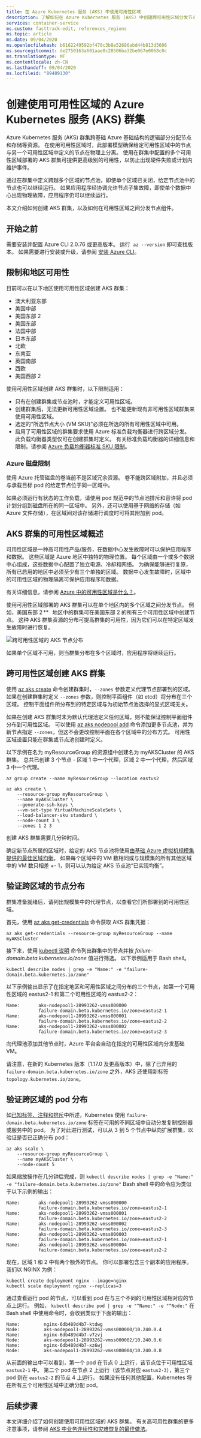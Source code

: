 ```yaml
---
title: 在 Azure Kubernetes 服务 (AKS) 中使用可用性区域
description: 了解如何在 Azure Kubernetes 服务 (AKS) 中创建跨可用性区域分发节点的群集
services: container-service
ms.custom: fasttrack-edit, references_regions
ms.topic: article
ms.date: 09/04/2020
ms.openlocfilehash: b6162249592bf470c3b8e52686abd44b813d5606
ms.sourcegitcommit: de2750163a601aae0c28506ba32be067e0068c0c
ms.translationtype: MT
ms.contentlocale: zh-CN
ms.lasthandoff: 09/04/2020
ms.locfileid: "89489130"
---
```

# <a name="create-an-azure-kubernetes-service-aks-cluster-that-uses-availability-zones"></a>创建使用可用性区域的 Azure Kubernetes 服务 (AKS) 群集

Azure Kubernetes 服务 (AKS) 群集跨基础 Azure 基础结构的逻辑部分分配节点和存储等资源。 在使用可用性区域时，此部署模型确保给定可用性区域中的节点与另一个可用性区域中定义的节点在物理上分离。 使用在群集中配置的多个可用性区域部署的 AKS 群集可提供更高级别的可用性，以防止出现硬件失败或计划内维护事件。

通过在群集中定义跨越多个区域的节点池，即使单个区域已关闭，给定节点池中的节点也可以继续运行。 如果应用程序经协调允许节点子集故障，即使单个数据中心出现物理故障，应用程序仍可以继续运行。

本文介绍如何创建 AKS 群集，以及如何在可用性区域之间分发节点组件。

## <a name="before-you-begin"></a>开始之前

需要安装并配置 Azure CLI 2.0.76 或更高版本。 运行  `az --version` 即可查找版本。 如果需要进行安装或升级，请参阅 [安装 Azure CLI][install-azure-cli]。

## <a name="limitations-and-region-availability"></a>限制和地区可用性

目前可以在以下地区使用可用性区域创建 AKS 群集：

* 澳大利亚东部
* 美国中部
* 美国东部 2
* 美国东部
* 法国中部
* 日本东部
* 北欧
* 东南亚
* 英国南部
* 西欧
* 美国西部 2

使用可用性区域创建 AKS 群集时，以下限制适用：

* 只有在创建群集或节点池时，才能定义可用性区域。
* 创建群集后，无法更新可用性区域设置。 也不能更新现有非可用性区域群集来使用可用性区域。
* 选定的“所选节点大小 (VM SKU)”必须在所选的所有可用性区域中可用。
* 启用了可用性区域的群集要求使用 Azure 标准负载均衡器进行跨区域分发。 此负载均衡器类型仅可在创建群集时定义。 有关标准负载均衡器的详细信息和限制，请参阅 [Azure 负载均衡器标准 SKU 限制][standard-lb-limitations]。

### <a name="azure-disks-limitations"></a>Azure 磁盘限制

使用 Azure 托管磁盘的卷当前不是区域冗余资源。 卷不能跨区域附加，并且必须与承载目标 pod 的给定节点位于同一区域中。

如果必须运行有状态的工作负载，请使用 pod 规范中的节点池排斥和容许将 pod 计划分组到磁盘所在的同一区域中。 另外，还可以使用基于网络的存储（如 Azure 文件存储），在区域间对该存储进行调度时可将其附加到 pod。

## <a name="overview-of-availability-zones-for-aks-clusters"></a>AKS 群集的可用性区域概述

可用性区域是一种高可用性产品/服务，在数据中心发生故障时可以保护应用程序和数据。 这些区域是 Azure 地区中独特的物理位置。 每个区域由一个或多个数据中心组成，这些数据中心配置了独立电源、冷却和网络。 为确保能够进行复原，所有已启用的地区中必须至少有三个单独的区域。 数据中心发生故障时，区域中的可用性区域的物理隔离可保护应用程序和数据。

有关详细信息，请参阅 [Azure 中的可用性区域是什么？][az-overview]。

使用可用性区域部署的 AKS 群集可以在单个地区内的多个区域之间分发节点。 例如，美国东部 2 **   地区中的群集可在美国东部 2 的所有三个可用性区域中创建节点。 这种 AKS 群集资源的分布可提高群集的可用性，因为它们可以在特定区域发生故障时进行恢复。

![跨可用性区域的 AKS 节点分布](media/availability-zones/aks-availability-zones.png)

如果单个区域不可用，则当群集分布在多个区域时，应用程序将继续运行。

## <a name="create-an-aks-cluster-across-availability-zones"></a>跨可用性区域创建 AKS 群集

使用 [az aks create][az-aks-create] 命令创建群集时，`--zones` 参数定义代理节点部署到的区域。 如果在创建群集时定义 `--zones` 参数，则控制平面组件（如 etcd）将分布在三个区域。 控制平面组件所分布到的特定区域与为初始节点池选择的显式区域无关。

如果在创建 AKS 群集时未为默认代理池定义任何区域，则不能保证控制平面组件分布到可用性区域。 可以使用 [az aks nodepool add][az-aks-nodepool-add] 命令添加更多节点池，并为新节点指定 `--zones`，但这不会更改控制平面在各个区域中的分布方式。 可用性区域设置只能在群集或节点池创建时定义。

以下示例在名为 myResourceGroup 的资源组中创建名为 myAKSCluster 的 AKS 群集。 总共已创建 3 个节点 - 区域 1 中一个代理，区域 2 中一个代理，然后区域 3 中一个代理。

```azurecli-interactive
az group create --name myResourceGroup --location eastus2

az aks create \
    --resource-group myResourceGroup \
    --name myAKSCluster \
    --generate-ssh-keys \
    --vm-set-type VirtualMachineScaleSets \
    --load-balancer-sku standard \
    --node-count 3 \
    --zones 1 2 3
```

创建 AKS 群集需要几分钟时间。

确定新节点所属的区域时，给定的 AKS 节点池将使用[由基础 Azure 虚拟机规模集提供的最佳区域均衡][vmss-zone-balancing]。 如果每个区域中的 VM 数相同或与规模集的所有其他区域中的 VM 数只相差 +\- 1，则可以认为给定 AKS 节点池“已实现均衡”。

## <a name="verify-node-distribution-across-zones"></a>验证跨区域的节点分布

群集准备就绪后，请列出规模集中的代理节点，以查看它们所部署到的可用性区域。

首先，使用 [az aks get-credentials][az-aks-get-credentials] 命令获取 AKS 群集凭据：

```azurecli-interactive
az aks get-credentials --resource-group myResourceGroup --name myAKSCluster
```

接下来，使用 [kubectl 说明][kubectl-describe] 命令列出群集中的节点并按 *failure-domain.beta.kubernetes.io/zone* 值进行筛选。 以下示例适用于 Bash shell。

```console
kubectl describe nodes | grep -e "Name:" -e "failure-domain.beta.kubernetes.io/zone"
```

以下示例输出显示了在指定地区和可用性区域之间分布的三个节点，如第一个可用性区域的 eastus2-1 和第二个可用性区域的 eastus2-2：

```console
Name:       aks-nodepool1-28993262-vmss000000
            failure-domain.beta.kubernetes.io/zone=eastus2-1
Name:       aks-nodepool1-28993262-vmss000001
            failure-domain.beta.kubernetes.io/zone=eastus2-2
Name:       aks-nodepool1-28993262-vmss000002
            failure-domain.beta.kubernetes.io/zone=eastus2-3
```

向代理池添加其他节点时，Azure 平台会自动在指定的可用性区域内分发基础 VM。

请注意，在新的 Kubernetes 版本（1.17.0 及更高版本）中，除了已弃用的 `failure-domain.beta.kubernetes.io/zone` 之外，AKS 还使用新标签 `topology.kubernetes.io/zone`。

## <a name="verify-pod-distribution-across-zones"></a>验证跨区域的 pod 分布

如[已知标签、注释和排斥][kubectl-well_known_labels]中所述，Kubernetes 使用 `failure-domain.beta.kubernetes.io/zone` 标签在可用的不同区域中自动分发复制控制器或服务中的 pod。 为了对此进行测试，可以从 3 到 5 个节点中纵向扩展群集，以验证是否已正确分布 pod：

```azurecli-interactive
az aks scale \
    --resource-group myResourceGroup \
    --name myAKSCluster \
    --node-count 5
```

如果缩放操作在几分钟后完成，则 `kubectl describe nodes | grep -e "Name:" -e "failure-domain.beta.kubernetes.io/zone"` Bash shell 中的命令应为类似于以下示例的输出：

```console
Name:       aks-nodepool1-28993262-vmss000000
            failure-domain.beta.kubernetes.io/zone=eastus2-1
Name:       aks-nodepool1-28993262-vmss000001
            failure-domain.beta.kubernetes.io/zone=eastus2-2
Name:       aks-nodepool1-28993262-vmss000002
            failure-domain.beta.kubernetes.io/zone=eastus2-3
Name:       aks-nodepool1-28993262-vmss000003
            failure-domain.beta.kubernetes.io/zone=eastus2-1
Name:       aks-nodepool1-28993262-vmss000004
            failure-domain.beta.kubernetes.io/zone=eastus2-2
```

现在，区域 1 和 2 中有两个额外的节点。 你可以部署包含三个副本的应用程序。 我们以 NGINX 为例：

```console
kubectl create deployment nginx --image=nginx
kubectl scale deployment nginx --replicas=3
```

通过查看运行 pod 的节点，可以看到 pod 在与三个不同的可用性区域相对应的节点上运行。 例如， `kubectl describe pod | grep -e "^Name:" -e "^Node:"` 在 Bash shell 中使用命令时，会收到类似于下面的输出：

```console
Name:         nginx-6db489d4b7-ktdwg
Node:         aks-nodepool1-28993262-vmss000000/10.240.0.4
Name:         nginx-6db489d4b7-v7zvj
Node:         aks-nodepool1-28993262-vmss000002/10.240.0.6
Name:         nginx-6db489d4b7-xz6wj
Node:         aks-nodepool1-28993262-vmss000004/10.240.0.8
```

从前面的输出中可以看到，第一个 pod 在节点 0 上运行，该节点位于可用性区域 `eastus2-1` 中。 第二个 pod 在节点 2 上运行（该节点对应 `eastus2-3`），第三个 pod 则在 `eastus2-2` 的节点 4 上运行。 如果没有任何其他配置，Kubernetes 将在所有三个可用性区域中正确分配 pod。

## <a name="next-steps"></a>后续步骤

本文详细介绍了如何创建使用可用性区域的 AKS 群集。 有关高可用性群集的更多注意事项，请参阅 [AKS 中业务连续性和灾难恢复的最佳做法][best-practices-bc-dr]。

<!-- LINKS - internal -->
[install-azure-cli]: /cli/azure/install-azure-cli
[az-feature-register]: /cli/azure/feature#az-feature-register
[az-feature-list]: /cli/azure/feature#az-feature-list
[az-provider-register]: /cli/azure/provider#az-provider-register
[az-aks-create]: /cli/azure/aks#az-aks-create
[az-overview]: ../availability-zones/az-overview.md
[best-practices-bc-dr]: operator-best-practices-multi-region.md
[aks-support-policies]: support-policies.md
[aks-faq]: faq.md
[standard-lb-limitations]: load-balancer-standard.md#limitations
[az-extension-add]: /cli/azure/extension#az-extension-add
[az-extension-update]: /cli/azure/extension#az-extension-update
[az-aks-nodepool-add]: /cli/azure/ext/aks-preview/aks/nodepool#ext-aks-preview-az-aks-nodepool-add
[az-aks-get-credentials]: /cli/azure/aks?view=azure-cli-latest#az-aks-get-credentials
[vmss-zone-balancing]: ../virtual-machine-scale-sets/virtual-machine-scale-sets-use-availability-zones.md#zone-balancing

<!-- LINKS - external -->
[kubectl-describe]: https://kubernetes.io/docs/reference/generated/kubectl/kubectl-commands#describe
[kubectl-well_known_labels]: https://kubernetes.io/docs/reference/kubernetes-api/labels-annotations-taints/

